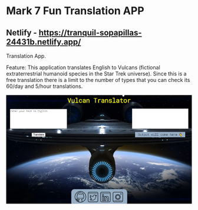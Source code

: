 # Mark 7 Fun Translation APP

## Netlify - https://tranquil-sopapillas-24431b.netlify.app/

Translation App.

Feature:
This application translates English to Vulcans (fictional extraterrestrial humanoid species in the Star Trek universe). Since this is a free translation there is a limit to the number of types that you can check its 60/day and 5/hour translations.

![preview](./images/preview.png)
